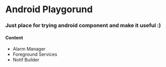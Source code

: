 # Android Playgorund

### Just place for trying android component and make it useful :)

#### Content
- Alarm Manager
- Foreground Services
- Notif Builder
